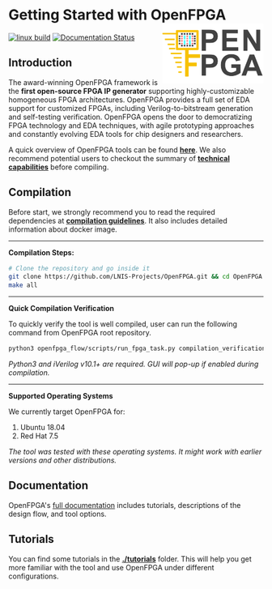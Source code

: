 # Getting Started with OpenFPGA <img src="./docs/source/overview/figures/OpenFPGA_logo.png" width="200" align="right">
[![linux build](https://github.com/LNIS-Projects/OpenFPGA/workflows/linux_build/badge.svg)](https://github.com/LNIS-Projects/OpenFPGA/actions?query=workflow%3Alinux_build)
[![Documentation Status](https://readthedocs.org/projects/openfpga/badge/?version=master)](https://openfpga.readthedocs.io/en/master/?badge=master)

## Introduction

The award-winning OpenFPGA framework is the **first open-source FPGA IP generator** supporting highly-customizable homogeneous FPGA architectures. OpenFPGA provides a full set of EDA support for customized FPGAs, including Verilog-to-bitstream generation and self-testing verification. OpenFPGA opens the door to democratizing FPGA technology and EDA techniques, with agile prototyping approaches and constantly evolving EDA tools for chip designers and researchers.

A quick overview of OpenFPGA tools can be found [**here**](https://openfpga.readthedocs.io/en/master/tutorials/tools/).
We also recommend potential users to checkout the summary of [**technical capabilities**](https://openfpga.readthedocs.io/en/master/overview/tech_highlights.html) before compiling.

## Compilation

Before start, we strongly recommend you to read the required dependencies at [**compilation guidelines**](https://openfpga.readthedocs.io/en/master/tutorials/compile).
It also includes detailed information about docker image. 

---

**Compilation Steps:**

```bash
# Clone the repository and go inside it
git clone https://github.com/LNIS-Projects/OpenFPGA.git && cd OpenFPGA
make all
```

---

**Quick Compilation Verification**

To quickly verify the tool is well compiled, user can run the following command from OpenFPGA root repository.
```bash
python3 openfpga_flow/scripts/run_fpga_task.py compilation_verification --debug --show_thread_logs
```

*Python3 and iVerilog v10.1+ are required. GUI will pop-up if enabled during compilation.*

---

**Supported Operating Systems**

We currently target OpenFPGA for:
 1. Ubuntu 18.04
 2. Red Hat 7.5

*The tool was tested with these operating systems. It might work with earlier versions and other distributions.*

## Documentation

OpenFPGA's [full documentation](https://openfpga.readthedocs.io/en/master/) includes tutorials, descriptions of the design flow, and tool options.

## Tutorials

You can find some tutorials in the [**./tutorials**](./docs/source/tutorials/) folder. This will help you get more familiar with the tool and use OpenFPGA under different configurations. 
